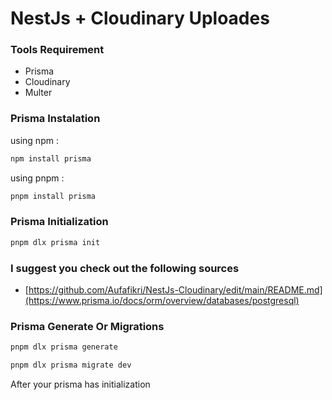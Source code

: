 # NestJs + Cloudinary Uploades

### Tools Requirement

- Prisma
- Cloudinary
- Multer

### Prisma Instalation

using npm :

```sh
npm install prisma
```
using pnpm : 

```sh
pnpm install prisma
```

### Prisma Initialization

```sh
pnpm dlx prisma init
```

### I suggest you check out the following sources
- [https://github.com/Aufafikri/NestJs-Cloudinary/edit/main/README.md](https://www.prisma.io/docs/orm/overview/databases/postgresql)

### Prisma Generate Or Migrations

```sh
pnpm dlx prisma generate
```

```sh
pnpm dlx prisma migrate dev
```

After your prisma has initialization 
